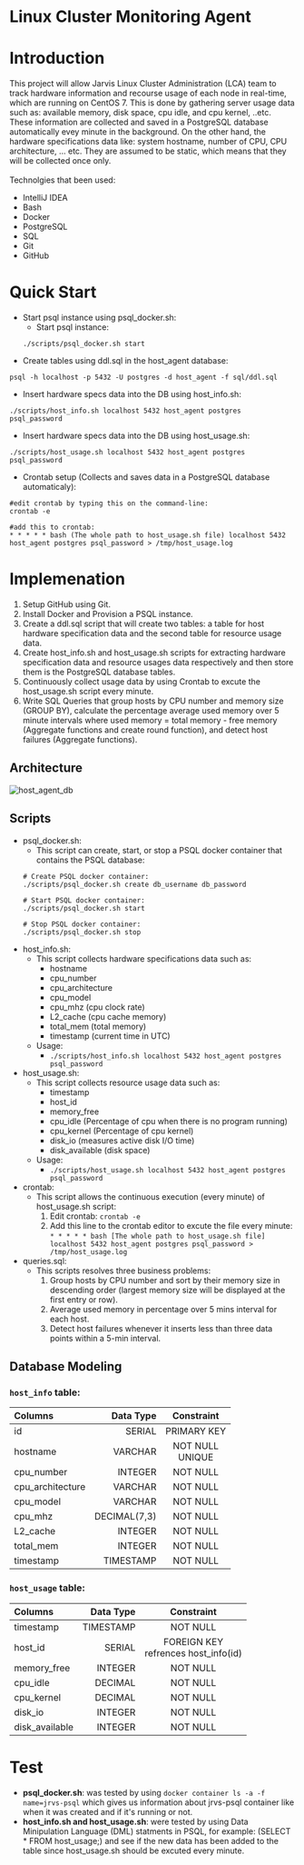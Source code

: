 # Linux Cluster Monitoring Agent
# Introduction
This project will allow Jarvis Linux Cluster Administration (LCA) team to track hardware information and recourse usage of each node in real-time, which are running on CentOS 7. This is done by gathering server usage data such as: available memory, disk space, cpu idle, and cpu kernel, ..etc. These information are collected and saved in a PostgreSQL database automatically evey minute in the background. On the other hand, the hardware specifications data like: system hostname, number of CPU, CPU architecture, ... etc. They are assumed to be static, which means that they will be collected once only. <br/> 
<br/>
Technolgies that been used:
  * IntelliJ IDEA
  * Bash
  * Docker
  * PostgreSQL
  * SQL
  * Git
  * GitHub

# Quick Start
* Start psql instance using psql_docker.sh:
    * Start psql instance: 
     ```
     ./scripts/psql_docker.sh start
     ```
* Create tables using ddl.sql in the host_agent database:
```
psql -h localhost -p 5432 -U postgres -d host_agent -f sql/ddl.sql
```
* Insert hardware specs data into the DB using host_info.sh:
```
./scripts/host_info.sh localhost 5432 host_agent postgres psql_password
```
* Insert hardware specs data into the DB using host_usage.sh:
```
./scripts/host_usage.sh localhost 5432 host_agent postgres psql_password
```
* Crontab setup (Collects and saves data in a PostgreSQL database automaticaly):
```
#edit crontab by typing this on the command-line:
crontab -e

#add this to crontab:
* * * * * bash (The whole path to host_usage.sh file) localhost 5432 host_agent postgres psql_password > /tmp/host_usage.log
```
# Implemenation
1. Setup GitHub using Git.
2. Install Docker and Provision a PSQL instance.
3. Create a ddl.sql script that will create two tables: a table for host hardware specification data and the second table for resource usage data.
4. Create host_info.sh and host_usage.sh scripts for extracting hardware specification data and resource usages data respectively and then store them is the PostgreSQL database tables.
5. Continuously collect usage data by using Crontab to excute the host_usage.sh script every minute.
6. Write SQL Queries that group hosts by CPU number and memory size (GROUP BY), calculate the percentage average used memory over 5 minute intervals where used memory = total memory - free memory (Aggregate functions and create round function), and detect host failures (Aggregate functions).

## Architecture
![host_agent_db](https://user-images.githubusercontent.com/97988554/171469271-e3958e5d-ffc7-49c5-ae41-2b19ef4e34cc.jpg)

## Scripts
* psql_docker.sh:
    * This script can create, start, or stop a PSQL docker container that contains the PSQL database: 
     ```
     # Create PSQL docker container:
     ./scripts/psql_docker.sh create db_username db_password

     # Start PSQL docker container:
     ./scripts/psql_docker.sh start

     # Stop PSQL docker container:
     ./scripts/psql_docker.sh stop
     ```
* host_info.sh: 
    * This script collects hardware specifications data such as:
      * hostname
      * cpu_number
      * cpu_architecture
      * cpu_model
      * cpu_mhz (cpu clock rate)
      * L2_cache (cpu cache memory)
      * total_mem (total memory)
      * timestamp (current time in UTC) 
    * Usage:
      * ``` ./scripts/host_info.sh localhost 5432 host_agent postgres psql_password ```
* host_usage.sh:
    * This script collects resource usage data such as:
      * timestamp
      * host_id
      * memory_free
      * cpu_idle (Percentage of cpu when there is no program running)
      * cpu_kernel (Percentage of cpu kernel)
      * disk_io (measures active disk I/O time)
      * disk_available (disk space)
    * Usage:
      * ``` ./scripts/host_usage.sh localhost 5432 host_agent postgres psql_password ```
* crontab:
     * This script allows the continuous execution (every minute) of host_usage.sh script: 
       1. Edit crontab: ``` crontab -e ```
       2. Add this line to the crontab editor to excute the file every minute: ``` * * * * * bash [The whole path to host_usage.sh file] localhost 5432 host_agent postgres psql_password > /tmp/host_usage.log ```
* queries.sql:
    * This scripts resolves three business problems:
      1. Group hosts by CPU number and sort by their memory size in descending order (largest memory size will be displayed at the first entry or row).
      2. Average used memory in percentage over 5 mins interval for each host.
      3. Detect host failures whenever it inserts less than three data points within a 5-min interval.
## Database Modeling
### ``` host_info ``` table:
Columns | Data Type | Constraint
| :--- | ---: | :---:
id | SERIAL | PRIMARY KEY
hostname | VARCHAR | NOT NULL <br/> UNIQUE
cpu_number | INTEGER | NOT NULL
cpu_architecture | VARCHAR | NOT NULL
cpu_model | VARCHAR | NOT NULL
cpu_mhz | DECIMAL(7,3) | NOT NULL
L2_cache | INTEGER | NOT NULL
total_mem | INTEGER | NOT NULL
timestamp | TIMESTAMP | NOT NULL

### ``` host_usage ``` table:
Columns | Data Type | Constraint
| :--- | ---: | :---:
timestamp | TIMESTAMP | NOT NULL
host_id | SERIAL | FOREIGN KEY <br/> refrences host_info(id)
memory_free | INTEGER | NOT NULL
cpu_idle | DECIMAL | NOT NULL
cpu_kernel | DECIMAL | NOT NULL
disk_io | INTEGER | NOT NULL
disk_available | INTEGER | NOT NULL
# Test
* __psql_docker.sh__: was tested by using ``` docker container ls -a -f name=jrvs-psql ``` which gives us information about jrvs-psql container like when it was created and if it's running or not.
* __host_info.sh and host_usage.sh__: were tested by using Data Minipulation Language (DML) statments in PSQL, for example: (SELECT * FROM host_usage;) and see if the new data has been added to the table since host_usage.sh should be excuted every minute.
